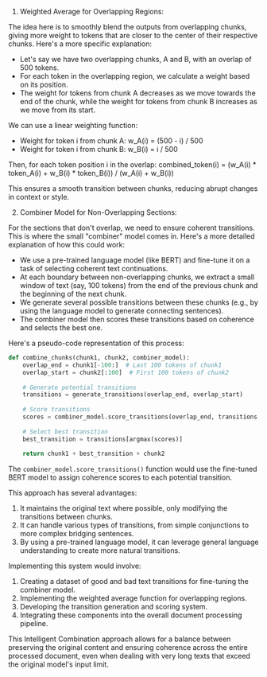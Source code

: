 1. Weighted Average for Overlapping Regions:

The idea here is to smoothly blend the outputs from overlapping chunks, giving more weight to tokens that are closer to the center of their respective chunks. Here's a more specific explanation:

- Let's say we have two overlapping chunks, A and B, with an overlap of 500 tokens.
- For each token in the overlapping region, we calculate a weight based on its position.
- The weight for tokens from chunk A decreases as we move towards the end of the chunk, while the weight for tokens from chunk B increases as we move from its start.

We can use a linear weighting function:
- Weight for token i from chunk A: w_A(i) = (500 - i) / 500
- Weight for token i from chunk B: w_B(i) = i / 500

Then, for each token position i in the overlap:
combined_token(i) = (w_A(i) * token_A(i) + w_B(i) * token_B(i)) / (w_A(i) + w_B(i))

This ensures a smooth transition between chunks, reducing abrupt changes in context or style.

2. Combiner Model for Non-Overlapping Sections:

For the sections that don't overlap, we need to ensure coherent transitions. This is where the small "combiner" model comes in. Here's a more detailed explanation of how this could work:

- We use a pre-trained language model (like BERT) and fine-tune it on a task of selecting coherent text continuations.
- At each boundary between non-overlapping chunks, we extract a small window of text (say, 100 tokens) from the end of the previous chunk and the beginning of the next chunk.
- We generate several possible transitions between these chunks (e.g., by using the language model to generate connecting sentences).
- The combiner model then scores these transitions based on coherence and selects the best one.

Here's a pseudo-code representation of this process:

```python
def combine_chunks(chunk1, chunk2, combiner_model):
    overlap_end = chunk1[-100:]  # Last 100 tokens of chunk1
    overlap_start = chunk2[:100]  # First 100 tokens of chunk2
    
    # Generate potential transitions
    transitions = generate_transitions(overlap_end, overlap_start)
    
    # Score transitions
    scores = combiner_model.score_transitions(overlap_end, transitions, overlap_start)
    
    # Select best transition
    best_transition = transitions[argmax(scores)]
    
    return chunk1 + best_transition + chunk2
```

The `combiner_model.score_transitions()` function would use the fine-tuned BERT model to assign coherence scores to each potential transition.

This approach has several advantages:
1. It maintains the original text where possible, only modifying the transitions between chunks.
2. It can handle various types of transitions, from simple conjunctions to more complex bridging sentences.
3. By using a pre-trained language model, it can leverage general language understanding to create more natural transitions.

Implementing this system would involve:
1. Creating a dataset of good and bad text transitions for fine-tuning the combiner model.
2. Implementing the weighted average function for overlapping regions.
3. Developing the transition generation and scoring system.
4. Integrating these components into the overall document processing pipeline.

This Intelligent Combination approach allows for a balance between preserving the original content and ensuring coherence across the entire processed document, even when dealing with very long texts that exceed the original model's input limit.
